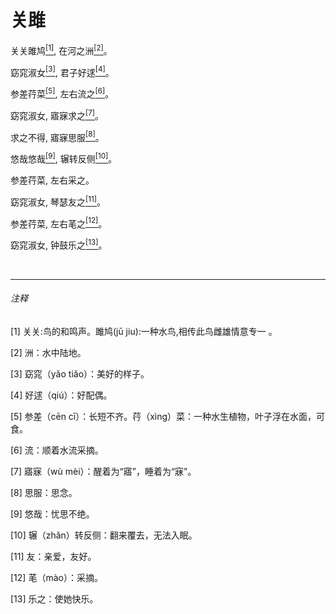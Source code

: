 <h1 class="article-title"> 关雎 </h1>
<p class="main_center">关关雎鸠<a href="#1" class="link"><sup>[1]</sup></a>, 在河之洲<a href="#2" class="link"><sup>[2]</sup></a>。</p>
<p class="main_center">窈窕淑女<a href="#3" class="link"><sup>[3]</sup></a>, 君子好逑<a href="#4" class="link"><sup>[4]</sup></a>。</p>
<p class="main_center">参差荇菜<a href="#5" class="link"><sup>[5]</sup></a>, 左右流之<a href="#6" class="link"><sup>[6]</sup></a>。</p>
<p class="main_center">窈窕淑女, 寤寐求之<a href="#7" class="link"><sup>[7]</sup></a>。</p>
<p class="main_center">求之不得, 寤寐思服<a href="#8" class="link"><sup>[8]</sup></a>。</p>
<p class="main_center">悠哉悠哉<a href="#9" class="link"><sup>[9]</sup></a>, 辗转反侧<a href="#10" class="link"><sup>[10]</sup></a>。</p>
<p class="main_center">参差荇菜, 左右采之。</p>
<p class="main_center">窈窕淑女, 琴瑟友之<a href="#11" class="link"><sup>[11]</sup></a>。</p>
<p class="main_center">参差荇菜, 左右芼之<a href="#12" class="link"><sup>[12]</sup></a>。</p>
<p class="main_center">窈窕淑女, 钟鼓乐之<a href="#13" class="link"><sup>[13]</sup></a>。</p>
<br>
<hr>

<h6> 注释 </h6>

<p class="comment"><a id="1">[1]</a> 关关:鸟的和鸣声。雎鸠(jū jiu):一种水鸟,相传此鸟雌雄情意专一 。</p>
<p class="comment"><a id="2">[2]</a> 洲：水中陆地。</p>
<p class="comment"><a id="3">[3]</a> 窈窕（yǎo tiǎo）：美好的样子。</p>
<p class="comment"><a id="4">[4]</a> 好逑（qiú）：好配偶。 </p>
<p class="comment"><a id="5">[5]</a> 参差（cēn cī）：长短不齐。荇（xìnɡ）菜：一种水生植物，叶子浮在水面，可食。</p>
<p class="comment"><a id="6">[6]</a> 流：顺着水流采摘。 </p>
<p class="comment"><a id="7">[7]</a> 寤寐（wù mèi）：醒着为“寤”，睡着为“寐”。</p>
<p class="comment"><a id="8">[8]</a> 思服：思念。 </p>
<p class="comment"><a id="9">[9]</a> 悠哉：忧思不绝。</p>
<p class="comment"><a id="10">[10]</a> 辗（zhǎn）转反侧：翻来覆去，无法入眠。</p>
<p class="comment"><a id="11">[11]</a> 友：亲爱，友好。</p>
<p class="comment"><a id="12">[12]</a> 芼（mào）：采摘。</p>
<p class="comment"><a id="13">[13]</a> 乐之：使她快乐。</p>